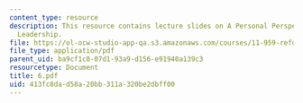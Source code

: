 ```yaml
---
content_type: resource
description: This resource contains lecture slides on A Personal Perspective on Change-Oriented
  Leadership.
file: https://ol-ocw-studio-app-qa.s3.amazonaws.com/courses/11-959-reforming-natural-resources-governance-failings-of-scientific-rationalism-and-alternatives-for-building-common-ground-january-iap-2007/413fc8dad58a20bb311a320be2dbff00_6.pdf
file_type: application/pdf
parent_uid: ba9cf1c8-07d1-93a9-d156-e91940a139c3
resourcetype: Document
title: 6.pdf
uid: 413fc8da-d58a-20bb-311a-320be2dbff00
---
```

